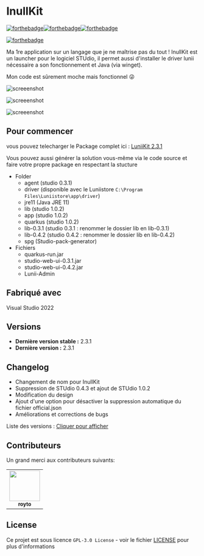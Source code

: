 # InullKit
[![forthebadge](https://forthebadge.com/images/badges/made-with-c-sharp.svg)](https://forthebadge.com)[![forthebadge](https://forthebadge.com/images/badges/0-percent-optimized.svg)](https://forthebadge.com)[![forthebadge](https://forthebadge.com/images/badges/built-with-love.svg)](https://forthebadge.com)

[![forthebadge](https://forthebadge.com/images/badges/works-on-my-machine.svg)](https://forthebadge.com)

Ma 1re application sur un langage que je ne maîtrise pas du tout !
InullKit est un launcher pour le logiciel STUdio, il permet aussi d'installer le driver lunii nécessaire a son fonctionnement et Java (via winget).

Mon code est sûrement moche mais fonctionnel 😜

![screeenshot](https://i.imgur.com/Vzp4ZN7.png)

![screeenshot](https://i.imgur.com/NhB6DQN.png)

![screeenshot](https://i.imgur.com/9ScXZfR.png)

## Pour commencer

vous pouvez telecharger le Package complet ici : [LuniiKit 2.3.1](https://github.com/Seph29/LuniiKit_App/releases/latest)

Vous pouvez aussi générer la solution vous-même via le code source et faire votre propre package en respectant la stucture

* Folder
  * agent (studio 0.3.1)
  * driver (disponible avec le Luniistore ``C:\Program Files\Luniistore\app\driver``)
  * jre11 (Java JRE 11)
  * lib (studio 1.0.2)
  * app (studio 1.0.2)
  * quarkus (studio 1.0.2)
  * lib-0.3.1 (studio 0.3.1 : renommer le dossier lib en lib-0.3.1)
  * lib-0.4.2 (studio 0.4.2 : renommer le dossier lib en lib-0.4.2)
  * spg (Studio-pack-generator)
* Fichiers
  * quarkus-run.jar
  * studio-web-ui-0.3.1.jar
  * studio-web-ui-0.4.2.jar
  * Lunii-Admin

## Fabriqué avec

Visual Studio 2022

## Versions

- **Dernière version stable :** 2.3.1
- **Dernière version :** 2.3.1

## Changelog

- Changement de nom pour InullKit
- Suppression de STUdio 0.4.3 et ajout de STUdio 1.0.2
- Modification du design
- Ajout d'une option pour désactiver la suppression automatique du fichier official.json
- Améliorations et corrections de bugs

Liste des versions : [Cliquer pour afficher](https://github.com/Seph29/LuniiKit_App/tags)

## Contributeurs

Un grand merci aux contributeurs suivants:

<!-- prettier-ignore-start -->
<!-- markdownlint-disable -->
<table>
	<tr>
		<td align="center">
			<a href="https://github.com/royto">
				<img src="https://avatars.githubusercontent.com/u/6990995?v=4" width="80" alt=""/>
				<br /><sub><b>royto</b></sub>
			</a>
		</td>
	</tr>
</table>
<!-- markdownlint-enable -->
<!-- prettier-ignore-end -->

## License

Ce projet est sous licence ``GPL-3.0 License`` - voir le fichier [LICENSE](LICENSE) pour plus d'informations
